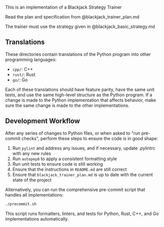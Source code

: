 This is an implementation of a Blackjack Strategy Trainer

Read the plan and specification from @blackjack_trainer_plan.md

The trainer must use the strategy given in @blackjack_basic_strategy.md

## Translations

These directories contain translations of the Python program into other programming languages:

- `cpp/`: C++
- `rust/`: Rust
- `go/`: Go

Each of these translations should have feature parity, have the same unit tests,
and use the same high-level structure as the Python program. If a change is made
to the Python implementation that affects behavior, make sure the same change is
made to the other implementations.

## Development Workflow

After any series of changes to Python files, or when asked to "run
pre-commit checks", perform these steps to ensure the code is in good shape:

1. Run `pylint` and address any issues, and if necessary, update .pylintrc with any new rules
2. Run `autopep8` to apply a consistent formatting style
3. Run unit tests to ensure code is still working
4. Ensure that the instructions in `README.md` are still correct
5. Ensure that `blackjack_trainer_plan.md` is up to date with the current state of the project

Alternatively, you can run the comprehensive pre-commit script that handles all implementations:

```bash
./precommit.sh
```

This script runs formatters, linters, and tests for Python, Rust, C++, and Go implementations automatically.
